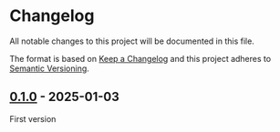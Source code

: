 <!-- deno-fmt-ignore-file -->

# Changelog
All notable changes to this project will be documented in this file.

The format is based on [Keep a Changelog](http://keepachangelog.com/) and this
project adheres to [Semantic Versioning](http://semver.org/).

## [0.1.0] - 2025-01-03
First version

[0.1.0]: https://github.com/lumeland/theme-simple-twitter/releases/tag/v0.1.0
